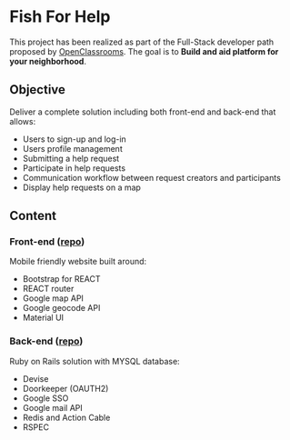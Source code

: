 # Fish For Help

This project has been realized as part of the Full-Stack developer path proposed by [OpenClassrooms](https://openclassrooms.com).
The goal is to **Build and aid platform for your neighborhood**.

## Objective

Deliver a complete solution including both front-end and back-end that allows:

- Users to sign-up and log-in
- Users profile management
- Submitting a help request
- Participate in help requests
- Communication workflow between request creators and participants
- Display help requests on a map

## Content

### Front-end ([repo](https://github.com/Tcheetox/Help-Exchange-Client))

Mobile friendly website built around:
- Bootstrap for REACT
- REACT router
- Google map API
- Google geocode API
- Material UI


### Back-end ([repo](https://github.com/Tcheetox/Help-Exchange-Server))

Ruby on Rails solution with MYSQL database:
- Devise
- Doorkeeper (OAUTH2)
- Google SSO
- Google mail API
- Redis and Action Cable
- RSPEC
